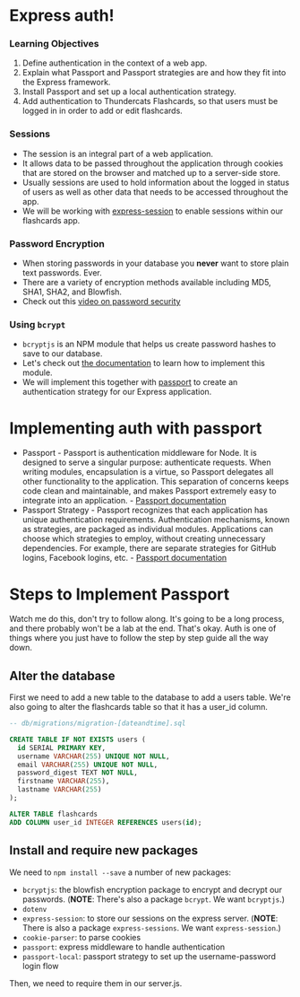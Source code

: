 # Express auth!

### Learning Objectives

1. Define authentication in the context of a web app.
2. Explain what Passport and Passport strategies are and how they fit into the Express framework.
3. Install Passport and set up a local authentication strategy.
4. Add authentication to Thundercats Flashcards, so that users must be logged in in order to add or edit flashcards.

### Sessions

- The session is an integral part of a web application.
- It allows data to be passed throughout the application through cookies that are stored on the browser and matched up to a server-side store.
- Usually sessions are used to hold information about the logged in status of users as well as other data that needs to be accessed throughout the app.
- We will be working with [express-session](https://github.com/expressjs/session) to enable sessions within our flashcards app.

### Password Encryption

- When storing passwords in your database you **never** want to store plain text passwords. Ever.
- There are a variety of encryption methods available including MD5, SHA1, SHA2, and Blowfish.
- Check out this [video on password security](https://www.youtube.com/watch?v=7U-RbOKanYs)

### Using `bcrypt`

- `bcryptjs` is an NPM module that helps us create password hashes to save to our database.
- Let's check out [the documentation](https://www.npmjs.com/package/bcrypt) to learn how to implement this module.
- We will implement this together with [passport](https://www.passportjs.org/) to create an authentication strategy for our Express application.

# Implementing auth with passport

- Passport - Passport is authentication middleware for Node. It is designed to serve a singular purpose: authenticate requests. When writing modules, encapsulation is a virtue, so Passport delegates all other functionality to the application. This separation of concerns keeps code clean and maintainable, and makes Passport extremely easy to integrate into an application. -
  [Passport documentation](http://passportjs.org/docs/overview)
- Passport Strategy - Passport recognizes that each application has unique authentication requirements. Authentication mechanisms, known as strategies, are packaged as individual modules. Applications can choose which strategies to employ, without creating unnecessary dependencies. For example, there are separate strategies for GitHub logins, Facebook logins, etc. -
  [Passport documentation](http://passportjs.org/docs/overview)


# Steps to Implement Passport

Watch me do this, don't try to follow along. It's going to be a long process, and there probably won't be a lab at the end. That's okay. Auth is one of things where you just have to follow the step by step guide all the way down.

## Alter the database

First we need to add a new table to the database to add a users table. We're also going to alter the flashcards table so that it has a user_id column.

```sql
-- db/migrations/migration-[dateandtime].sql

CREATE TABLE IF NOT EXISTS users (
  id SERIAL PRIMARY KEY,
  username VARCHAR(255) UNIQUE NOT NULL,
  email VARCHAR(255) UNIQUE NOT NULL,
  password_digest TEXT NOT NULL,
  firstname VARCHAR(255),
  lastname VARCHAR(255)
);

ALTER TABLE flashcards
ADD COLUMN user_id INTEGER REFERENCES users(id);
```

## Install and require new packages

We need to `npm install --save` a number of new packages:
- `bcryptjs`: the blowfish encryption package to encrypt and decrypt our passwords. (**NOTE**: There's also a package `bcrypt`. We want `bcryptjs`.)
- `dotenv`
- `express-session`: to store our sessions on the express server. (**NOTE**: There is also a package `express-sessions`. We want `express-session`.)
- `cookie-parser`: to parse cookies
- `passport`: express middleware to handle authentication
- `passport-local`: passport strategy to set up the username-password login flow

Then, we need to require them in our server.js.